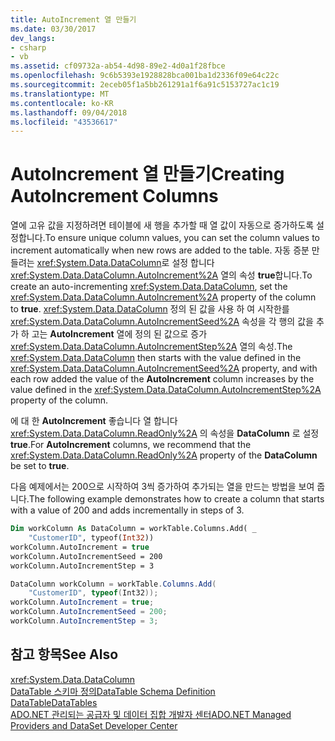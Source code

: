 ```yaml
---
title: AutoIncrement 열 만들기
ms.date: 03/30/2017
dev_langs:
- csharp
- vb
ms.assetid: cf09732a-ab54-4d98-89e2-4d0a1f28fbce
ms.openlocfilehash: 9c6b5393e1928828bca001ba1d2336f09e64c22c
ms.sourcegitcommit: 2eceb05f1a5bb261291a1f6a91c5153727ac1c19
ms.translationtype: MT
ms.contentlocale: ko-KR
ms.lasthandoff: 09/04/2018
ms.locfileid: "43536617"
---
```

# <a name="creating-autoincrement-columns"></a><span data-ttu-id="aa0f5-102">AutoIncrement 열 만들기</span><span class="sxs-lookup"><span data-stu-id="aa0f5-102">Creating AutoIncrement Columns</span></span>
<span data-ttu-id="aa0f5-103">열에 고유 값을 지정하려면 테이블에 새 행을 추가할 때 열 값이 자동으로 증가하도록 설정합니다.</span><span class="sxs-lookup"><span data-stu-id="aa0f5-103">To ensure unique column values, you can set the column values to increment automatically when new rows are added to the table.</span></span> <span data-ttu-id="aa0f5-104">자동 증분 만들려는 <xref:System.Data.DataColumn>로 설정 합니다 <xref:System.Data.DataColumn.AutoIncrement%2A> 열의 속성 **true**합니다.</span><span class="sxs-lookup"><span data-stu-id="aa0f5-104">To create an auto-incrementing <xref:System.Data.DataColumn>, set the <xref:System.Data.DataColumn.AutoIncrement%2A> property of the column to **true**.</span></span> <span data-ttu-id="aa0f5-105"><xref:System.Data.DataColumn> 정의 된 값을 사용 하 여 시작한를 <xref:System.Data.DataColumn.AutoIncrementSeed%2A> 속성을 각 행의 값을 추가 하 고는 **AutoIncrement** 열에 정의 된 값으로 증가 <xref:System.Data.DataColumn.AutoIncrementStep%2A> 열의 속성.</span><span class="sxs-lookup"><span data-stu-id="aa0f5-105">The <xref:System.Data.DataColumn> then starts with the value defined in the <xref:System.Data.DataColumn.AutoIncrementSeed%2A> property, and with each row added the value of the **AutoIncrement** column increases by the value defined in the <xref:System.Data.DataColumn.AutoIncrementStep%2A> property of the column.</span></span>  
  
 <span data-ttu-id="aa0f5-106">에 대 한 **AutoIncrement** 좋습니다 열 합니다 <xref:System.Data.DataColumn.ReadOnly%2A> 의 속성을 **DataColumn** 로 설정 **true**.</span><span class="sxs-lookup"><span data-stu-id="aa0f5-106">For **AutoIncrement** columns, we recommend that the <xref:System.Data.DataColumn.ReadOnly%2A> property of the **DataColumn** be set to **true**.</span></span>  
  
 <span data-ttu-id="aa0f5-107">다음 예제에서는 200으로 시작하여 3씩 증가하여 추가되는 열을 만드는 방법을 보여 줍니다.</span><span class="sxs-lookup"><span data-stu-id="aa0f5-107">The following example demonstrates how to create a column that starts with a value of 200 and adds incrementally in steps of 3.</span></span>  
  
```vb  
Dim workColumn As DataColumn = workTable.Columns.Add( _  
    "CustomerID", typeof(Int32))  
workColumn.AutoIncrement = true  
workColumn.AutoIncrementSeed = 200  
workColumn.AutoIncrementStep = 3  
```  
  
```csharp  
DataColumn workColumn = workTable.Columns.Add(  
    "CustomerID", typeof(Int32));  
workColumn.AutoIncrement = true;  
workColumn.AutoIncrementSeed = 200;  
workColumn.AutoIncrementStep = 3;  
```  
  
## <a name="see-also"></a><span data-ttu-id="aa0f5-108">참고 항목</span><span class="sxs-lookup"><span data-stu-id="aa0f5-108">See Also</span></span>  
 <xref:System.Data.DataColumn>  
 [<span data-ttu-id="aa0f5-109">DataTable 스키마 정의</span><span class="sxs-lookup"><span data-stu-id="aa0f5-109">DataTable Schema Definition</span></span>](../../../../../docs/framework/data/adonet/dataset-datatable-dataview/datatable-schema-definition.md)  
 [<span data-ttu-id="aa0f5-110">DataTable</span><span class="sxs-lookup"><span data-stu-id="aa0f5-110">DataTables</span></span>](../../../../../docs/framework/data/adonet/dataset-datatable-dataview/datatables.md)  
 [<span data-ttu-id="aa0f5-111">ADO.NET 관리되는 공급자 및 데이터 집합 개발자 센터</span><span class="sxs-lookup"><span data-stu-id="aa0f5-111">ADO.NET Managed Providers and DataSet Developer Center</span></span>](https://go.microsoft.com/fwlink/?LinkId=217917)
